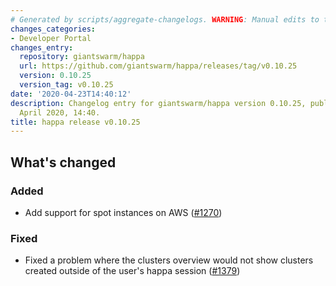 ```yaml
---
# Generated by scripts/aggregate-changelogs. WARNING: Manual edits to this files will be overwritten.
changes_categories:
- Developer Portal
changes_entry:
  repository: giantswarm/happa
  url: https://github.com/giantswarm/happa/releases/tag/v0.10.25
  version: 0.10.25
  version_tag: v0.10.25
date: '2020-04-23T14:40:12'
description: Changelog entry for giantswarm/happa version 0.10.25, published on 23
  April 2020, 14:40.
title: happa release v0.10.25
---
```


## What's changed

### Added

- Add support for spot instances on AWS ([#1270](https://github.com/giantswarm/happa/pull/1270))

### Fixed

- Fixed a problem where the clusters overview would not show clusters created outside of the user's happa session ([#1379](https://github.com/giantswarm/happa/pull/1379))

